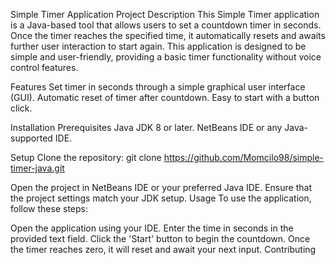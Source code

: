 Simple Timer Application
Project Description
This Simple Timer application is a Java-based tool that allows users to set a countdown timer in seconds. Once the timer reaches the specified time, it automatically resets and awaits further user interaction to start again. 
This application is designed to be simple and user-friendly, providing a basic timer functionality without voice control features.

Features
Set timer in seconds through a simple graphical user interface (GUI).
Automatic reset of timer after countdown.
Easy to start with a button click.


Installation
Prerequisites
Java JDK 8 or later.
NetBeans IDE or any Java-supported IDE.

Setup
Clone the repository:
git clone https://github.com/Momcilo98/simple-timer-java.git

Open the project in NetBeans IDE or your preferred Java IDE.
Ensure that the project settings match your JDK setup.
Usage
To use the application, follow these steps:

Open the application using your IDE.
Enter the time in seconds in the provided text field.
Click the 'Start' button to begin the countdown.
Once the timer reaches zero, it will reset and await your next input.
Contributing
